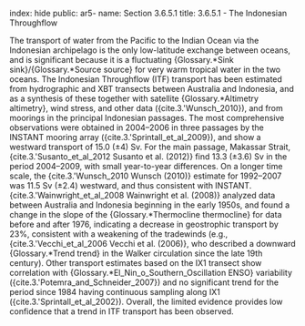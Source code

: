 index: hide
public: ar5-
name: Section 3.6.5.1
title: 3.6.5.1 - The Indonesian Throughflow

The transport of water from the Pacific to the Indian Ocean via the Indonesian archipelago is the only low-latitude exchange between oceans, and is significant because it is a fluctuating {Glossary.*Sink sink}/{Glossary.*Source source} for very warm tropical water in the two oceans. The Indonesian Throughflow (ITF) transport has been estimated from hydrographic and XBT transects between Australia and Indonesia, and as a synthesis of these together with satellite {Glossary.*Altimetry altimetry}, wind stress, and other data ({cite.3.'Wunsch_2010}), and from moorings in the principal Indonesian passages. The most comprehensive observations were obtained in 2004–2006 in three passages by the INSTANT mooring array ({cite.3.'Sprintall_et_al_2009}), and show a westward transport of 15.0 (±4) Sv. For the main passage, Makassar Strait, {cite.3.'Susanto_et_al_2012 Susanto et al. (2012)} find 13.3 (±3.6) Sv in the period 2004–2009, with small year-to-year differences. On a longer time scale, the {cite.3.'Wunsch_2010 Wunsch (2010)} estimate for 1992–2007 was 11.5 Sv (±2.4) westward, and thus consistent with INSTANT. {cite.3.'Wainwright_et_al_2008 Wainwright et al. (2008)} analyzed data between Australia and Indonesia beginning in the early 1950s, and found a change in the slope of the {Glossary.*Thermocline thermocline} for data before and after 1976, indicating a decrease in geostrophic transport by 23%, consistent with a weakening of the tradewinds (e.g., {cite.3.'Vecchi_et_al_2006 Vecchi et al. (2006)}, who described a downward {Glossary.*Trend trend} in the Walker circulation since the late 19th century). Other transport estimates based on the IX1 transect show correlation with {Glossary.*El_Nin_o_Southern_Oscillation ENSO} variability ({cite.3.'Potemra_and_Schneider_2007}) and no significant trend for the period since 1984 having continuous sampling along IX1 ({cite.3.'Sprintall_et_al_2002}). Overall, the limited evidence provides low confidence that a trend in ITF transport has been observed.
